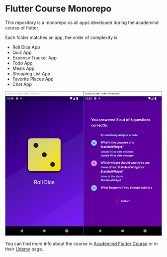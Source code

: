 # Flutter Course Monorepo

This repository is a monorepo os all apps developed during the academind course of flutter.

Each folder matches an app, the order of complexity is:

- Roll Dice App
- Quiz App
- Expense Tracker App
- Todo App
- Meals App
- Shopping List App
- Favorite Places App
- Chat App

<div style="display: flex; flex-direction: row;">
    <div><img src="roll_dice_app\assets\screen_print.png"></div>
    <div><img src="quiz_app\assets\screen_print.png"></div>
</div>

You can find more info about the course in [Academind Flutter Course]("https://pro.academind.com/p/learn-flutter-dart-to-build-ios-android-apps-2020") or in their [Udemy]("https://www.udemy.com/course/learn-flutter-dart-to-build-ios-android-apps/") page.